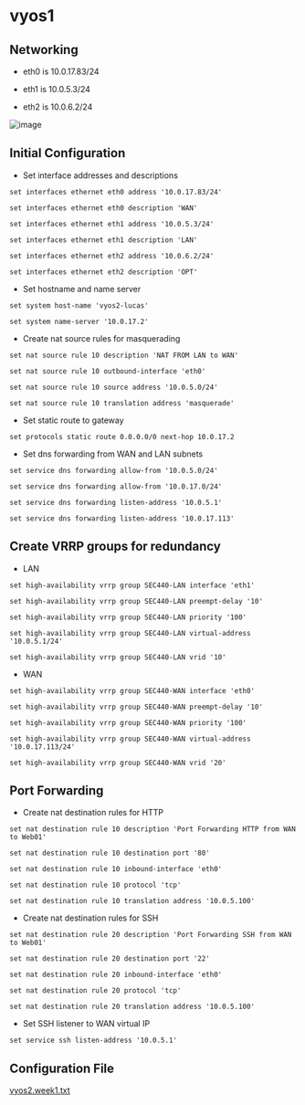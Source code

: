 # vyos1

## Networking

- eth0 is 10.0.17.83/24

- eth1 is 10.0.5.3/24

- eth2 is 10.0.6.2/24

![image](https://user-images.githubusercontent.com/54637271/131581945-e928e311-3476-4025-821d-f5c057b030cd.png)

## Initial Configuration

- Set interface addresses and descriptions

```
set interfaces ethernet eth0 address '10.0.17.83/24'

set interfaces ethernet eth0 description 'WAN'

set interfaces ethernet eth1 address '10.0.5.3/24'

set interfaces ethernet eth1 description 'LAN'

set interfaces ethernet eth2 address '10.0.6.2/24'

set interfaces ethernet eth2 description 'OPT'
```

- Set hostname and name server

```
set system host-name 'vyos2-lucas'

set system name-server '10.0.17.2'
```

- Create nat source rules for masquerading

```
set nat source rule 10 description 'NAT FROM LAN to WAN'

set nat source rule 10 outbound-interface 'eth0'

set nat source rule 10 source address '10.0.5.0/24'

set nat source rule 10 translation address 'masquerade'
```

- Set static route to gateway

```
set protocols static route 0.0.0.0/0 next-hop 10.0.17.2
```

- Set dns forwarding from WAN and LAN subnets

```
set service dns forwarding allow-from '10.0.5.0/24'

set service dns forwarding allow-from '10.0.17.0/24'

set service dns forwarding listen-address '10.0.5.1'

set service dns forwarding listen-address '10.0.17.113'
```

## Create VRRP groups for redundancy

- LAN

```
set high-availability vrrp group SEC440-LAN interface 'eth1'

set high-availability vrrp group SEC440-LAN preempt-delay '10'

set high-availability vrrp group SEC440-LAN priority '100'

set high-availability vrrp group SEC440-LAN virtual-address '10.0.5.1/24'

set high-availability vrrp group SEC440-LAN vrid '10'
```

- WAN

```
set high-availability vrrp group SEC440-WAN interface 'eth0'

set high-availability vrrp group SEC440-WAN preempt-delay '10'

set high-availability vrrp group SEC440-WAN priority '100'

set high-availability vrrp group SEC440-WAN virtual-address '10.0.17.113/24'

set high-availability vrrp group SEC440-WAN vrid '20'
```

## Port Forwarding

- Create nat destination rules for HTTP

```
set nat destination rule 10 description 'Port Forwarding HTTP from WAN to Web01'

set nat destination rule 10 destination port '80'

set nat destination rule 10 inbound-interface 'eth0'

set nat destination rule 10 protocol 'tcp'

set nat destination rule 10 translation address '10.0.5.100'
```

- Create nat destination rules for SSH
```
set nat destination rule 20 description 'Port Forwarding SSH from WAN to Web01'

set nat destination rule 20 destination port '22'

set nat destination rule 20 inbound-interface 'eth0'

set nat destination rule 20 protocol 'tcp'

set nat destination rule 20 translation address '10.0.5.100'
```

- Set SSH listener to WAN virtual IP
```
set service ssh listen-address '10.0.5.1'
```

## Configuration File
[vyos2.week1.txt](https://github.com/lkaine24/Tech-Journal/blob/master/docs/SEC440/vyos/vyos2.week1.txt)
